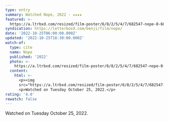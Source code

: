 ```yaml
---
type: entry
summary: Watched Nope, 2022 - ★★★★
featured: >-
  https://a.ltrbxd.com/resized/film-poster/6/8/2/5/4/7/682547-nope-0-600-0-900-crop.jpg?v=d6a6158cc3
syndication: https://letterboxd.com/benji/film/nope/
date: '2022-10-25T06:00:00.000Z'
updated: '2022-10-25T18:30:00.000Z'
watch-of:
  type: cite
  name: Nope
  published: '2022'
  photo: >-
    https://a.ltrbxd.com/resized/film-poster/6/8/2/5/4/7/682547-nope-0-600-0-900-crop.jpg?v=d6a6158cc3
  content:
    html: >-
      <p><img
      src="https://a.ltrbxd.com/resized/film-poster/6/8/2/5/4/7/682547-nope-0-600-0-900-crop.jpg?v=d6a6158cc3"/></p>
      <p>Watched on Tuesday October 25, 2022.</p>
rating: '4.0'
rewatch: false
---
```

Watched on Tuesday October 25, 2022.
